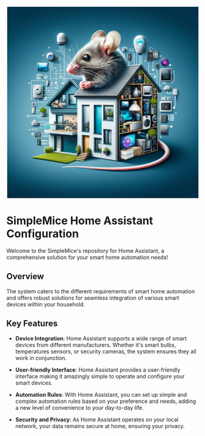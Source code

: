 <p align="center">
  <img width="500" height="500" src="https://github.com/simplemice/home-assistant/blob/main/screenshot/logo.jpg">

# SimpleMice Home Assistant Configuration

</p>

Welcome to the SimpleMice's repository for Home Assistant, a comprehensive solution for your smart home automation needs!

## Overview

The system caters to the different requirements of smart home automation and offers robust solutions for seamless integration of various smart devices within your household. 

## Key Features

- **Device Integration**: Home Assistant supports a wide range of smart devices from different manufacturers. Whether it's smart bulbs, temperatures sensors, or security cameras, the system ensures they all work in conjunction.

- **User-friendly Interface**: Home Assistant provides a user-friendly interface making it amazingly simple to operate and configure your smart devices.

- **Automation Rules**: With Home Assistant, you can set up simple and complex automation rules based on your preference and needs, adding a new level of convenience to your day-to-day life.

- **Security and Privacy**: As Home Assistant operates on your local network, your data remains secure at home, ensuring your privacy.
